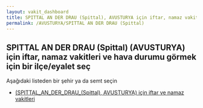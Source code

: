 ```yaml
---
layout: vakit_dashboard
title: SPITTAL AN DER DRAU (Spittal), AVUSTURYA için iftar, namaz vakitleri ve hava durumu - ilçe/eyalet seç
permalink: /AVUSTURYA/SPITTAL AN DER DRAU (Spittal)
---
```


## SPITTAL AN DER DRAU (Spittal) (AVUSTURYA) için iftar, namaz vakitleri ve hava durumu  görmek için bir ilçe/eyalet seç

Aşağıdaki listeden bir şehir ya da semt seçin

* [ (SPITTAL_AN_DER_DRAU_(Spittal), AVUSTURYA) için iftar ve namaz vakitleri](/AVUSTURYA/SPITTAL_AN_DER_DRAU_(Spittal)/)

<script type="text/javascript">
  var GLOBAL_COUNTRY = 'AVUSTURYA';
  var GLOBAL_CITY = 'SPITTAL AN DER DRAU (Spittal)';
  var GLOBAL_STATE = 'SPITTAL AN DER DRAU (Spittal)';
</script>

